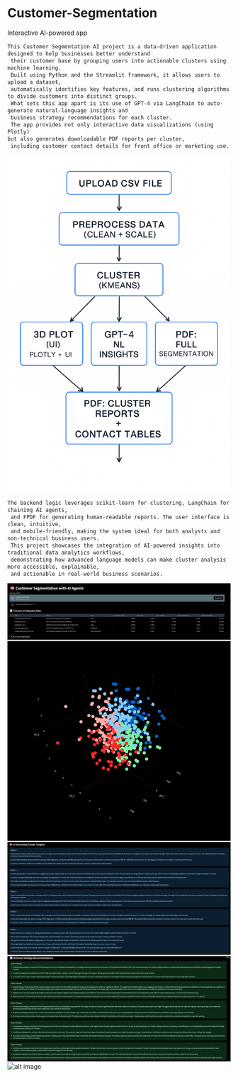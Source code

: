 # Customer-Segmentation
 Interactive AI-powered app
```text
This Customer Segmentation AI project is a data-driven application designed to help businesses better understand
 their customer base by grouping users into actionable clusters using machine learning.
 Built using Python and the Streamlit framework, it allows users to upload a dataset,
 automatically identifies key features, and runs clustering algorithms to divide customers into distinct groups.
 What sets this app apart is its use of GPT-4 via LangChain to auto-generate natural-language insights and
 business strategy recommendations for each cluster.
 The app provides not only interactive data visualizations (using Plotly)
but also generates downloadable PDF reports per cluster,
 including customer contact details for front office or marketing use.
```
![alt image](https://github.com/boprosv/Customer-Segmentation/blob/main/workflow%20diagram.png?raw=true)

```text
The backend logic leverages scikit-learn for clustering, LangChain for chaining AI agents,
 and FPDF for generating human-readable reports. The user interface is clean, intuitive,
 and mobile-friendly, making the system ideal for both analysts and non-technical business users.
 This project showcases the integration of AI-powered insights into traditional data analytics workflows,
 demonstrating how advanced language models can make cluster analysis more accessible, explainable,
 and actionable in real-world business scenarios.
```
![alt image](https://github.com/boprosv/Customer-Segmentation/blob/main/Screenshot%202025-07-14%20182455.png?raw=true)
![alt image](https://github.com/boprosv/Customer-Segmentation/blob/main/Screenshot%202025-07-14%20182539.png?raw=true)
![alt image](https://github.com/boprosv/Customer-Segmentation/blob/main/Screenshot%202025-07-14%20182600.png?raw=true)
![alt image](https://github.com/boprosv/Customer-Segmentation/blob/main/Screenshot%202025-07-14%20182621.png?raw=true)
![alt image]()
